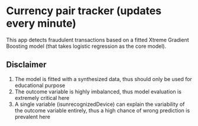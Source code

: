 # Currency pair tracker (updates every minute)

This app detects fraudulent transactions based on a fitted Xtreme Gradient Boosting model (that takes logistic regression as the core model). 

## Disclaimer
1. The model is fitted with a synthesized data, thus should only be used for educational purpose
2. The outcome variable is highly imbalanced, thus model evaluation is extremely critical here
3. A single variable (isunrecognizedDevice) can explain the variability of the outcome variable entirely, thus a high chance of wrong prediction is prevalent here